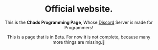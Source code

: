 <center>

# Official website.

This is the <b>Chads Programming Page</b>, Whose <a href="https://discord.com/invite/XXh3NhsZ">Discord</a> Server is made for Programmers!

This is a page that is in Beta. For now it is not complete, because many more things are missing.🚀

</center>
